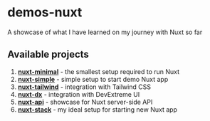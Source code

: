 # demos-nuxt
A showcase of what I have learned on my journey with Nuxt so far

## Available projects
1. [**nuxt-minimal**](https://github.com/AloisSeckar/demos-nuxt/tree/main/nuxt-minimal) - the smallest setup required to run Nuxt
2. [**nuxt-simple**](https://github.com/AloisSeckar/demos-nuxt/tree/main/nuxt-simple) - simple setup to start demo Nuxt app
3. [**nuxt-tailwind**](https://github.com/AloisSeckar/demos-nuxt/tree/main/nuxt-tailwind) - integration with Tailwind CSS
4. [**nuxt-dx**](https://github.com/AloisSeckar/demos-nuxt/tree/main/nuxt-dx) - integration with DevExtreme UI
5. [**nuxt-api**](https://github.com/AloisSeckar/demos-nuxt/tree/main/nuxt-api) - showcase for Nuxt server-side API
6. [**nuxt-stack**](https://github.com/AloisSeckar/demos-nuxt/tree/main/nuxt-stack) - my ideal setup for starting new Nuxt app
